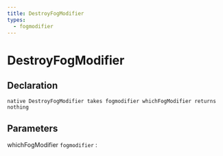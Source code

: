 ```yaml
---
title: DestroyFogModifier
types:
  - fogmodifier
---
```


# DestroyFogModifier

## Declaration

```jass
native DestroyFogModifier takes fogmodifier whichFogModifier returns nothing
```

## Parameters
whichFogModifier `fogmodifier`
: 
